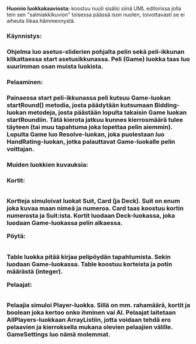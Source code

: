 <p>
<b>Huomio luokkakaaviosta:</b> koostuu nuoli sisälsi siinä UML editorissa jolla tein sen "salmiakkikuvion" toisessa päässä ison nuolen, toivottavasti se ei aiheuta liikaa hämmennystä.</p>

<h3>
Käynnistys:
<h3>
<p>
Ohjelma luo asetus-sliderien pohjalta pelin sekä peli-ikkunan klikattaessa start asetusikkunassa.
Peli (Game) luokka taas luo suurimman osan muista luokista.
</p>

<h3>
Pelaaminen:
<h3>
<p>
Painaessa start peli-ikkunassa peli kutsuu Game-luokan startRound() metodia, josta päädytään kutsumaan Bidding-
luokan metodeja, josta päästään lopulta takaisin Game luokan startRoundiin. Tätä kierota jatkuu kunnes kierrosmäärä
tulee täyteen (tai muu tapahtuma joka lopettaa pelin aiemmin). Lopulta Game luo Resolve-luokan, joka puolestaan luo
HandRating-luokan, jotka palauttavat Game-luokalle pelin voittajan.
</p>

<h3>
Muiden luokkien kuvauksia:
<h3>
<p>
<div><b>Kortit:</b></div><br>
</p>
<p>
Kortteja simuloivat luokat Suit, Card (ja Deck). Suit on enum joka kuvaa maan nimeä ja numeroa. Card taas koostuu
kortin numerosta ja Suit:ista. Kortit luodaan Deck-luokassa, joka luodaan Game-luokassa pelin alkaessa.
</p>
<p>
<div><b>Pöytä:</b></div><br>
</p>
<p>
Table luokka pitää kirjaa pelipöydän tapahtumista. Sekin luodaan Game-luokassa. Table koostuu korteista ja potin
määrästä (integer).
</p>
<p>
<div><b>Pelaajat:</b></div><br>
</p>
<p>
Pelaajia simuloi Player-luokka. Sillä on mm. rahamäärä, kortit ja boolean joka kertoo onko ihminen vai AI. 
Pelaajat laitetaan AllPlayers-luokkaan ArrayListiin, jotta voidaan tehdä ero pelaavien ja kierroksella mukana
olevien pelaajien välille. GameSettings luo nämä molemmat.
</p>
